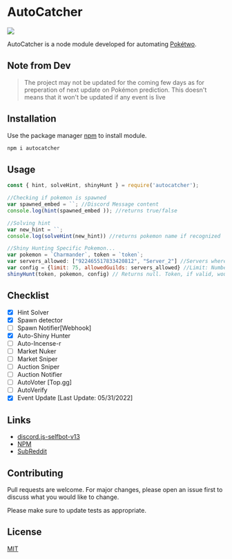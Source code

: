 # AutoCatcher
[![](https://img.shields.io/npm/v/discord.js.svg)](https://www.npmjs.com/package/autocatcher)

AutoCatcher is a node module developed for automating [Pokétwo](https://poketwo.net/).
## **Note from Dev**
> The project may not be updated for the coming few days as for preperation of next update on Pokémon prediction. This doesn't means that it won't be updated if any event is live
## Installation

Use the package manager [npm](https://www.npmjs.com/package/autocatcher) to install module.

```bash
npm i autocatcher
```

## Usage

```javascript
const { hint, solveHint, shinyHunt } = require('autocatcher');

//Checking if pokemon is spawned
var spawned_embed = ``; //Discord Message content
console.log(hint(spawned_embed )); //returns true/false

//Solving hint
var new_hint = ``;
console.log(solveHint(new_hint)) //returns pokemon name if recognized

//Shiny Hunting Specific Pokemon...
var pokemon = `Charmander`, token = `token`;
var servers_allowed: ["922465517833420812", "Server_2"] //Servers where it should catch
var config = {limit: 75, allowedGuilds: servers_allowed} //Limit: Number at which it should stop catching.
shinyHunt(token, pokemon, config) // Returns null. Token, if valid, would be online and catching.
```
## Checklist

- [x] Hint Solver
- [x] Spawn detector
- [ ] Spawn Notifier[Webhook]
- [x] Auto-Shiny Hunter
- [ ] Auto-Incense-r
- [ ] Market Nuker
- [ ] Market Sniper
- [ ] Auction Sniper
- [ ] Auction Notifier
- [ ] AutoVoter [Top.gg]
- [ ] AutoVerify
- [x] Event Update [Last Update: 05/31/2022]
 
## Links
- [discord.js-selfbot-v13](https://github.com/aiko-chan-ai/discord.js-selfbot-v13)
- [NPM](https://www.npmjs.com/package/autocatcher)
- [SubReddit](https://www.reddit.com/r/PokeBots/)
## Contributing
Pull requests are welcome. For major changes, please open an issue first to discuss what you would like to change.

Please make sure to update tests as appropriate.

## License
[MIT](https://choosealicense.com/licenses/mit/)
